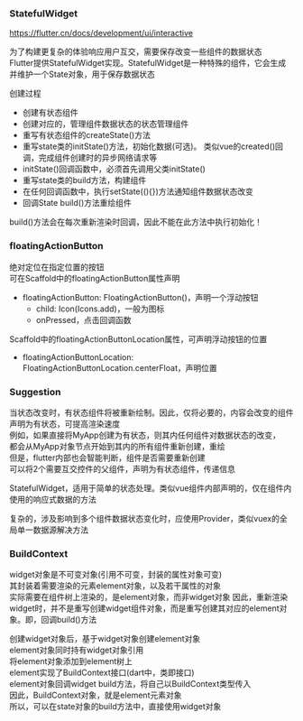 ### StatefulWidget
https://flutter.cn/docs/development/ui/interactive

为了构建更复杂的体验响应用户互交，需要保存改变一些组件的数据状态  
Flutter提供StatefulWidget实现。StatefulWidget是一种特殊的组件，它会生成并维护一个State对象，用于保存数据状态

创建过程
- 创建有状态组件
- 创建对应的，管理组件数据状态的状态管理组件
- 重写有状态组件的createState()方法
- 重写state类的initState()方法，初始化数据(可选)。
类似vue的created()回调，完成组件创建时的异步网络请求等
- initState()回调函数中，必须首先调用父类initState()
- 重写state类的build方法，构建组件
- 在任何回调函数中，执行setState((){})方法通知组件数据状态改变
- 回调State build()方法重绘组件

build()方法会在每次重新渲染时回调，因此不能在此方法中执行初始化！

### floatingActionButton
绝对定位在指定位置的按钮  
可在Scaffold中的floatingActionButton属性声明
- floatingActionButton: FloatingActionButton()，声明一个浮动按钮
  - child: Icon(Icons.add)，一般为图标
  - onPressed，点击回调函数

Scaffold中的floatingActionButtonLocation属性，可声明浮动按钮的位置
- floatingActionButtonLocation: FloatingActionButtonLocation.centerFloat，声明位置

### Suggestion
当状态改变时，有状态组件将被重新绘制。因此，仅将必要的，内容会改变的组件声明为有状态，可提高渲染速度  
例如，如果直接将MyApp创建为有状态，则其内任何组件对数据状态的改变，  
都会从MyApp对象节点开始到其内的所有组件重新创建，重绘  
但是，flutter内部也会智能判断，组件是否需要重新创建  
可以将2个需要互交控件的父组件，声明为有状态组件，传递信息

StatefulWidget，适用于简单的状态处理。类似vue组件内部声明的，仅在组件内使用的响应式数据的方法

复杂的，涉及影响到多个组件数据状态变化时，应使用Provider，类似vuex的全局单一数据源解决方法

### BuildContext
widget对象是不可变对象(引用不可变，封装的属性对象可变)  
其封装着需要渲染的元素element对象，以及若干属性的对象  
实际需要在组件树上渲染的，是element对象，而非widget对象
因此，重新渲染widget时，并不是重写创建widget组件对象，而是重写创建其对应的element对象。即，回调build()方法

创建widget对象后，基于widget对象创建element对象  
element对象同时持有widget对象引用  
将element对象添加到element树上  
element实现了BuildContext接口(dart中，类即接口)  
element对象回调widget build方法，将自己以BuildContext类型传入  
因此，BuildContext对象，就是element元素对象  
所以，可以在state对象的build方法中，直接使用widget对象

